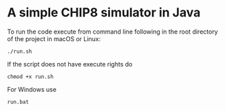 # A simple CHIP8 simulator in Java

To run the code execute from command line following in the root directory
of the project in macOS or Linux:

```
./run.sh
```

If the script does not have execute rights do

```
chmod +x run.sh
```

For Windows use

```
run.bat
```
